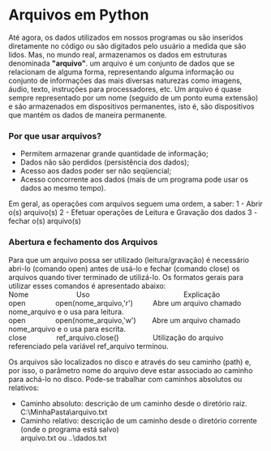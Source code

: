 # Arquivos em Python

Até agora, os dados utilizados em nossos programas ou são inseridos diretamente no código ou são digitados pelo usuário a medida que são lidos. 
Mas, no mundo real, armazenamos os dados em estruturas denominada **"arquivo"**.  um arquivo é um conjunto de dados que se relacionam de alguma forma, representando alguma informação ou conjunto de informações das mais diversas naturezas como imagens, áudio, texto, instruções para processadores, etc.
Um arquivo é quase sempre representado por um nome (seguido de um ponto euma extensão) e são armazenados em dispositivos permanentes, isto é, são dispositivos que mantém os dados de maneira permanente.

### Por que usar arquivos?

+ Permitem armazenar grande quantidade de informação;
+ Dados não são perdidos (persistência dos dados);
+ Acesso aos dados poder ser não seqüencial;
+ Acesso concorrente aos dados (mais de um programa pode usar os dados ao mesmo tempo).

Em geral, as operações com arquivos seguem uma ordem, a saber:
1 - Abrir o(s) arquivo(s)
2 - Efetuar operações de Leitura e Gravação dos dados
3 - fechar o(s) arquivo(s)

### Abertura e fechamento dos Arquivos

Para que um arquivo possa ser utilizado (leitura/gravação) é necessário abri-lo (comando open) antes de usá-lo e fechar (comando close) os arquivos quando tiver terminado de utilizá-lo. 
Os formatos gerais para utilizar esses comandos é apresentado abaixo:<br>
Nome&nbsp;&nbsp;&nbsp;&nbsp;&nbsp;&nbsp;&nbsp;&nbsp;&nbsp;&nbsp;&nbsp;&nbsp;&nbsp;&nbsp;&nbsp;&nbsp;&nbsp;&nbsp;&nbsp;&nbsp;&nbsp;&nbsp;&nbsp;&nbsp;Uso&nbsp;&nbsp;&nbsp;&nbsp;&nbsp;&nbsp;&nbsp;&nbsp;&nbsp;&nbsp;&nbsp;&nbsp;&nbsp;&nbsp;&nbsp;&nbsp;&nbsp;&nbsp;&nbsp;&nbsp;&nbsp;&nbsp;&nbsp;&nbsp;&nbsp;&nbsp;&nbsp;&nbsp;&nbsp;&nbsp;&nbsp;&nbsp;&nbsp;&nbsp;&nbsp;&nbsp;&nbsp;&nbsp;&nbsp;&nbsp;&nbsp;&nbsp;&nbsp;&nbsp;&nbsp;&nbsp;&nbsp;Explicação<br>
open&nbsp;&nbsp;&nbsp;&nbsp;&nbsp;&nbsp;&nbsp;&nbsp;&nbsp;&nbsp;&nbsp;&nbsp;&nbsp;&nbsp;&nbsp;open(nome_arquivo,'r')&nbsp;&nbsp;&nbsp;&nbsp;&nbsp;&nbsp;&nbsp;&nbsp;&nbsp;&nbsp;Abre um arquivo chamado nome_arquivo e o usa para leitura.<br>
open&nbsp;&nbsp;&nbsp;&nbsp;&nbsp;&nbsp;&nbsp;&nbsp;&nbsp;&nbsp;&nbsp;&nbsp;&nbsp;&nbsp;&nbsp;open(nome_arquivo,'w')&nbsp;&nbsp;&nbsp;&nbsp;&nbsp;&nbsp;&nbsp;&nbsp;Abre um arquivo chamado nome_arquivo e o usa para escrita.<br>
close&nbsp;&nbsp;&nbsp;&nbsp;&nbsp;&nbsp;&nbsp;&nbsp;&nbsp;&nbsp;&nbsp;&nbsp;&nbsp;&nbsp;&nbsp;ref_arquivo.close()&nbsp;&nbsp;&nbsp;&nbsp;&nbsp;&nbsp;&nbsp;&nbsp;&nbsp;&nbsp;&nbsp;&nbsp;&nbsp;&nbsp;&nbsp;&nbsp;&nbsp;Utilização do arquivo referenciado pela variável ref_arquivo terminou.<br>

 Os arquivos são localizados no disco e através do seu caminho (path) e, por isso, o parâmetro nome do arquivo deve estar associado ao caminho para achá-lo no disco. Pode-se trabalhar com caminhos absolutos ou relativos:
+ Caminho absoluto: descrição de um caminho desde o diretório raiz. <br>
                C:\MinhaPasta\arquivo.txt <br>
+ Caminho relativo: descrição de um caminho desde o diretório corrente (onde o programa está salvo) <br>
                   arquivo.txt ou ..\dados.txt<br>
                   
                   
